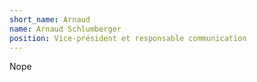 ```yaml
---
short_name: Arnaud
name: Arnaud Schlumberger
position: Vice-président et responsable communication
---
```

Nope
